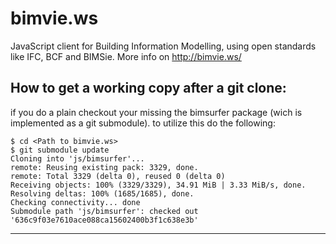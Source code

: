 bimvie.ws
============

JavaScript client for Building Information Modelling, using open standards like IFC, BCF and BIMSie.
More info on http://bimvie.ws/

## How to get a working copy after a git clone:
if you do a plain checkout your missing the bimsurfer package (wich is implemented as a git submodule).
to utilize this do the following:

    $ cd <Path to bimvie.ws>
    $ git submodule update
    Cloning into 'js/bimsurfer'...
    remote: Reusing existing pack: 3329, done.
    remote: Total 3329 (delta 0), reused 0 (delta 0)
    Receiving objects: 100% (3329/3329), 34.91 MiB | 3.33 MiB/s, done.
    Resolving deltas: 100% (1685/1685), done.
    Checking connectivity... done
    Submodule path 'js/bimsurfer': checked out '636c9f03e7610ace088ca15602400b3f1c638e3b'
***
